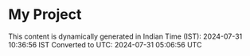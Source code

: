 # My Project

This content is dynamically generated in Indian Time (IST): 2024-07-31 10:36:56 IST
Converted to UTC: 2024-07-31 05:06:56 UTC
